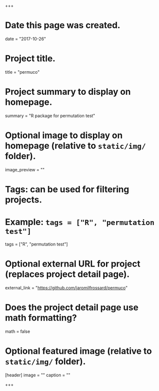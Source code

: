 +++
# Date this page was created.
date = "2017-10-26"

# Project title.
title = "permuco"

# Project summary to display on homepage.
summary = "R package for permutation test"

# Optional image to display on homepage (relative to `static/img/` folder).
image_preview = ""

# Tags: can be used for filtering projects.
# Example: `tags = ["R", "permutation test"]`
tags = ["R", "permutation test"]

# Optional external URL for project (replaces project detail page).
external_link = "https://github.com/jaromilfrossard/permuco"

# Does the project detail page use math formatting?
math = false

# Optional featured image (relative to `static/img/` folder).
[header]
image = ""
caption = ""

+++


